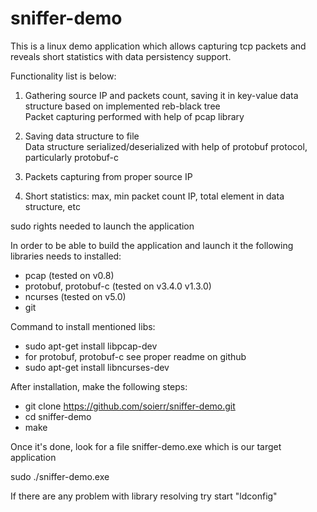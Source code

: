 # sniffer-demo

This is a linux demo application which allows capturing tcp packets and reveals short statistics with data persistency support. 

Functionality list is below:

1. Gathering source IP and packets count, saving it in key-value data structure based on implemented reb-black tree
   <br/>Packet capturing performed with help of pcap library

2. Saving data structure to file
   <br/>Data structure serialized/deserialized with help of protobuf protocol, particularly protobuf-c

3. Packets capturing from proper source IP

4. Short statistics: max, min packet count IP, total element in data structure, etc

sudo rights needed to launch the application

In order to be able to build the application and launch it the following libraries needs to installed:


- pcap                  (tested on v0.8)
- protobuf, protobuf-c  (tested on v3.4.0 v1.3.0)
- ncurses               (tested on v5.0)
- git

Command to install mentioned libs:

- sudo apt-get install libpcap-dev
- for protobuf, protobuf-c see proper readme on github
- sudo apt-get install libncurses-dev

After installation, make the following steps:

- git clone https://github.com/soierr/sniffer-demo.git
- cd sniffer-demo
- make

Once it's done, look for a file sniffer-demo.exe which is our target application

sudo ./sniffer-demo.exe

If there are any problem with library resolving try start "ldconfig"

